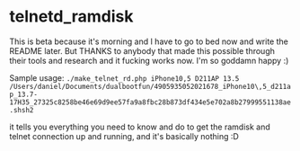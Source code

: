 # telnetd_ramdisk
This is beta because it's morning and I have to go to bed now and write the README later. But THANKS to anybody that made this possible through their tools and research and it fucking works now. I'm so goddamn happy :)

Sample usage: `./make_telnet_rd.php iPhone10,5 D211AP 13.5 /Users/daniel/Documents/dualbootfun/4905935052021678_iPhone10\,5_d211ap_13.7-17H35_27325c8258be46e69d9ee57fa9a8fbc28b873df434e5e702a8b27999551138ae.shsh2`

it tells you everything you need to know and do to get the ramdisk and telnet connection up and running, and it's basically nothing :D
